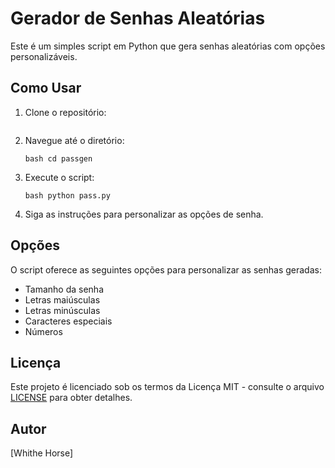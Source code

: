 
# Gerador de Senhas Aleatórias

Este é um simples script em Python que gera senhas aleatórias com opções personalizáveis.

## Como Usar

1. Clone o repositório:

   ```bash git clone https://github.com/whithss/passgen
   ```

2. Navegue até o diretório:

   ```bash cd passgen ```

3. Execute o script:

   ```bash python pass.py ```

4. Siga as instruções para personalizar as opções de senha.

## Opções

O script oferece as seguintes opções para personalizar as senhas geradas:

- Tamanho da senha
- Letras maiúsculas
- Letras minúsculas
- Caracteres especiais
- Números

## Licença

Este projeto é licenciado sob os termos da Licença MIT - consulte o arquivo [LICENSE](LICENSE) para obter detalhes.


## Autor

[Whithe Horse]

